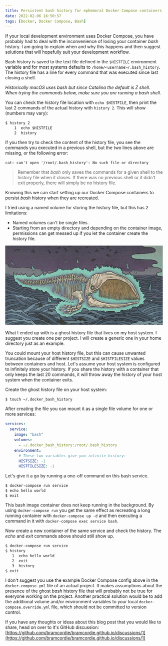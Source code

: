 ```yaml
---
title: Persistent bash history for ephemeral Docker Compose containers
date: 2022-02-06 16:50:57
tags: [Docker, Docker Compose, Bash]
---
```


If your local development environment uses Docker Compose, you have probably had to deal with the inconvenience of losing your container _bash_ history. I am going to explain when and why this happens and then suggest solutions that will hopefully suit your development workflow.

Bash history is saved to the text file defined in the `$HISTFILE` environment variable and for most systems defaults to `/home/<username>/.bash_history`. The history file has a line for every command that was executed since last closing a shell. 

_Historically macOS uses bash but since Catalina the default is Z shell. When trying the commands below, make sure you are running a bash shell._

You can check the history file location with `echo $HISTFILE`, then print the last 2 commands of the actual history with `history 2`.
This will show (numbers may vary):

```console
$ history 2
    1  echo $HISTFILE
    2  history
```

If you then try to check the content of the history file,
you see the commands you executed in a previous shell, but the two lines above are missing, or the following error:

```console
cat: can't open '/root/.bash_history': No such file or directory
```

> Remember that _bash_ only saves the commands for a given shell to the history file when it closes. If there was no previous shell or it didn't exit properly, there will simply be no history file.

Knowing this we can start setting up our Docker Compose containers to persist _bash_ history when they are recreated.

I tried using a named volume for storing the history file, but this has 2 limitations:

- Named volumes can't be single files.
- Starting from an empty directory and depending on the container image, permissions can get messed up if you let the container create the history file.

![illustration of a ghostly whale](/images/ghost-whale.jpg)

What I ended up with is a ghost history file that lives on my host system. I suggest you create one per project. I will create a generic one in your home directory just as an example.

You could mount your host history file, but this can cause unwanted truncation because of different `$HISTSIZE` and `$HISTFILESIZE` values between containers and host. Let's assume your host system is configured to infinitely store your history. If you share the history with a container that only keeps the last 20 commands, it will throw away the history of your host system when the container exits.

Create the ghost history file on your host system:

 ```console
 $ touch ~/.docker_bash_history
 ```

After creating the file you can mount it as a single file volume for one or more services:

```yaml
services:
  service:
    image: "bash"
    volumes:
      - ~/.docker_bash_history:/root/.bash_history
    environment:
      # These two variables give you infinite history:
      HISTSIZE: -1
      HISTFILESIZE: -1
```

Let's give it a go by running a one-off command on this bash service.

```console
$ docker-compose run service
$ echo hello world
$ exit
```

This bash image container does not keep running in the background. By using `docker-compose run` you get the same effect as recreating a long running container with `docker-compose up -d` and then executing a command in it with `docker-compose exec service bash`.

Now create a new container of the same service and check the history. The _echo_ and _exit_ commands above should still show up.

```console
$ docker-compose run service
$ history
   1  echo hello world
   2  exit
   3  history
$ exit
```

I don't suggest you use the example Docker Compose config above in the `docker-compose.yml` file of an actual project. It makes assumptions about the presence of the ghost _bash_ history file that will probably not be true for everyone working on the project. Another practical solution would be to add the additional volume and/or environment variables to your local `docker-compose.override.yml` file, which should not be committed to version control.

If you have any thoughts or ideas about this blog post that you would like to share, head on over to it's GitHub discussion:
[https://github.com/bramcordie/bramcordie.github.io/discussions/1](https://github.com/bramcordie/bramcordie.github.io/discussions/1)

